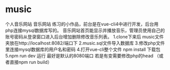 # music
个人音乐网站
音乐网站 练习的小作品，前台是在vue-cli4中进行开发，后台用php连接mysql数据库写的。 音乐网站首页能显示并播放音乐，管理员使用自己的账号密码从登录窗口进入后台增加删除修改音乐列表。 1.clone下来后 music文件夹放在http://localhost:8082/端口下 2.music.sql文件导入数据库 3.修改php文件里连接mysql数据库的用户名和密码 4.打开vue-cli整个文件 npm install 下载包 5.npm run dev 运行 最好是默认的8080端口 若是有变需要修改php的head （或者直接npm run build）
